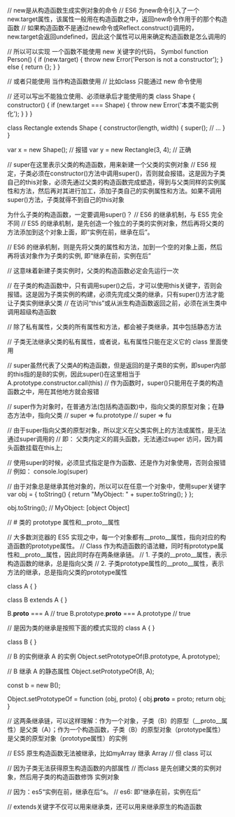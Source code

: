 // new是从构造函数生成实例对象的命令
// ES6 为new命令引入了一个new.target属性，该属性一般用在构造函数之中，返回new命令作用于的那个构造函数
// 如果构造函数不是通过new命令或Reflect.construct()调用的，new.target会返回undefined，因此这个属性可以用来确定构造函数是怎么调用的

// 所以可以实现 一个函数不能使用 new 关键字的代码， Symbol
function Person() {
  if (new.target) {
  throw new Error('Person is not a constructor');
  } else {
   return {};
  }
}

// 或者只能使用 当作构造函数使用
// 比如class 只能通过 new 命令使用


// 还可以写出不能独立使用、必须继承后才能使用的类
class Shape {
  constructor() {
    if (new.target === Shape) {
      throw new Error('本类不能实例化');
    }
  }
}

class Rectangle extends Shape {
  constructor(length, width) {
    super();
    // ...
  }
}

var x = new Shape();  // 报错
var y = new Rectangle(3, 4);  // 正确



// super在这里表示父类的构造函数，用来新建一个父类的实例对象
// ES6 规定，子类必须在constructor()方法中调用super()，否则就会报错。这是因为子类自己的this对象，必须先通过父类的构造函数完成塑造，得到与父类同样的实例属性和方法，然后再对其进行加工，添加子类自己的实例属性和方法。如果不调用super()方法，子类就得不到自己的this对象


为什么子类的构造函数，一定要调用super()？
// ES6 的继承机制，与 ES5 完全不同
// ES5 的继承机制，是先创造一个独立的子类的实例对象，然后再将父类的方法添加到这个对象上面，即“实例在前，继承在后”。

// ES6 的继承机制，则是先将父类的属性和方法，加到一个空的对象上面，然后再将该对象作为子类的实例, 即“继承在前，实例在后”

// 这意味着新建子类实例时，父类的构造函数必定会先运行一次

// 在子类的构造函数中，只有调用super()之后，才可以使用this关键字，否则会报错。这是因为子类实例的构建，必须先完成父类的继承，只有super()方法才能让子类实例继承父类
// 在访问“this”或从派生构造函数返回之前，必须在派生类中调用超级构造函数

// 除了私有属性，父类的所有属性和方法，都会被子类继承，其中包括静态方法

// 子类无法继承父类的私有属性，或者说，私有属性只能在定义它的 class 里面使用


// super虽然代表了父类A的构造函数，但是返回的是子类B的实例，即super内部的this指的是B的实例，因此super()在这里相当于A.prototype.constructor.call(this)
// 作为函数时，super()只能用在子类的构造函数之中，用在其他地方就会报错

// super作为对象时，在普通方法(包括构造函数)中，指向父类的原型对象；在静态方法中，指向父类
// super => fu.prototype
// super => fu

// 由于super指向父类的原型对象，所以定义在父类实例上的方法或属性，是无法通过super调用的
// 即： 父类内定义的肩头函数，无法通过super 访问，因为肩头函数挂载在this上;


// 使用super的时候，必须显式指定是作为函数、还是作为对象使用，否则会报错
// 例如： console.log(super)

// 由于对象总是继承其他对象的，所以可以在任意一个对象中，使用super关键字
var obj = {
  toString() {
    return "MyObject: " + super.toString();
  }
};

obj.toString(); // MyObject: [object Object]


// # 类的 prototype 属性和__proto__属性

// 大多数浏览器的 ES5 实现之中，每一个对象都有__proto__属性，指向对应的构造函数的prototype属性。
// Class 作为构造函数的语法糖，同时有prototype属性和__proto__属性，因此同时存在两条继承链。
// 1. 子类的__proto__属性，表示构造函数的继承，总是指向父类
// 2. 子类prototype属性的__proto__属性，表示方法的继承，总是指向父类的prototype属性

class A {
}

class B extends A {
}

B.__proto__ === A // true
B.prototype.__proto__ === A.prototype // true

// 是因为类的继承是按照下面的模式实现的
class A {
}

class B {
}

// B 的实例继承 A 的实例
Object.setPrototypeOf(B.prototype, A.prototype);

// B 继承 A 的静态属性
Object.setPrototypeOf(B, A);

const b = new B();

Object.setPrototypeOf = function (obj, proto) {
  obj.__proto__ = proto;
  return obj;
}

// 这两条继承链，可以这样理解：作为一个对象，子类（B）的原型（__proto__属性）是父类（A）；作为一个构造函数，子类（B）的原型对象（prototype属性）是父类的原型对象（prototype属性）的实例




// ES5 原生构造函数无法被继承，比如myArray 继承 Array
// 但 class 可以

// 因为子类无法获得原生构造函数的内部属性
// 而class 是先创建父类的实例对象，然后用子类的构造函数修饰 实例对象

// 因为：es5“实例在前，继承在后”s。
// es6: 即“继承在前，实例在后”

// extends关键字不仅可以用来继承类，还可以用来继承原生的构造函数
